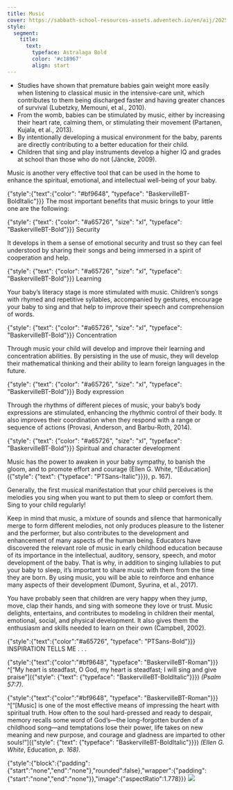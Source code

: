 ```yaml
---
title: Music
cover: https://sabbath-school-resources-assets.adventech.io/en/aij/2025-01-bb-pb/part-1-07-other-tools-for-your-babys-spiritual-growth/cover.png
style:
  segment:
    title:
      text:
        typeface: Astralaga Bold
        color: '#c18967'
        align: start
---
```


+ Studies have shown that premature babies gain weight more easily when listening to classical music in the intensive-care unit, which contributes to them being discharged faster and having greater chances of survival (Lubetzky, Memouni, et al., 2010).
+ From the womb, babies can be stimulated by music, either by increasing their heart rate, calming them, or stimulating their movement (Partanen, Kujala, et al., 2013).
+ By intentionally developing a musical environment for the baby, parents are directly contributing to a better education for their child.
+ Children that sing and play instruments develop a higher IQ and grades at school than those who do not (Jäncke, 2009).

Music is another very effective tool that can be used in the home to enhance the spiritual, emotional, and intellectual well-being of your baby.

{"style":{"text":{"color": "#bf9648", "typeface": "BaskervilleBT-BoldItalic"}}}
The most important benefits that music brings to your little one are the following:

{"style": {"text": {"color": "#a65726", "size": "xl", "typeface": "BaskervilleBT-Bold"}}}
Security

It develops in them a sense of emotional security and trust so they can feel understood by sharing their songs and being immersed in a spirit of cooperation and help.

{"style": {"text": {"color": "#a65726", "size": "xl", "typeface": "BaskervilleBT-Bold"}}}
Learning

Your baby’s literacy stage is more stimulated with music. Children’s songs with rhymed and repetitive syllables, accompanied by gestures, encourage your baby to sing and that help to improve their speech and comprehension of words.

{"style": {"text": {"color": "#a65726", "size": "xl", "typeface": "BaskervilleBT-Bold"}}}
Concentration

Through music your child will develop and improve their learning and concentration abilities. By persisting in the use of music, they will develop their mathematical thinking and their ability to learn foreign languages in the future.

{"style": {"text": {"color": "#a65726", "size": "xl", "typeface": "BaskervilleBT-Bold"}}}
Body expression

Through the rhythms of different pieces of music, your baby’s body expressions are stimulated, enhancing the rhythmic control of their body. It also improves their coordination when they respond with a range or sequence of actions (Provasi, Anderson, and Barbu-Roth, 2014).

{"style": {"text": {"color": "#a65726", "size": "xl", "typeface": "BaskervilleBT-Bold"}}}
Spiritual and character development

Music has the power to awaken in your baby sympathy, to banish the gloom, and to promote effort and courage (Ellen G. White, ^[Education]({"style": {"text": {"typeface": "PTSans-Italic"}}}), p. 167).

Generally, the first musical manifestation that your child perceives is the melodies you sing when you want to put them to sleep or comfort them. Sing to your child regularly!

Keep in mind that music, a mixture of sounds and silence that harmonically merge to form different melodies, not only produces pleasure to the listener and the performer, but also contributes to the development and enhancement of many aspects of the human being. Educators have discovered the relevant role of music in early childhood education because of its importance in the intellectual, auditory, sensory, speech, and motor development of the baby. That is why, in addition to singing lullabies to put your baby to sleep, it’s important to share music with them from the time they are born. By using music, you will be able to reinforce and enhance many aspects of their development (Dumont, Syurina, et al., 2017).

You have probably seen that children are very happy when they jump, move, clap their hands, and sing with someone they love or trust. Music delights, entertains, and contributes to modeling in children their mental, emotional, social, and physical development. It also gives them the enthusiasm and skills needed to learn on their own (Campbell, 2002).

{"style":{"text":{"color":"#a65726", "typeface": "PTSans-Bold"}}}
INSPIRATION TELLS ME . . .

{"style":{"text":{"color":"#bf9648", "typeface": "BaskervilleBT-Roman"}}}
^[“My heart is steadfast, O God, my heart is steadfast; I will sing and give praise”]({"style": {"text": {"typeface": "BaskervilleBT-BoldItalic"}}}) _(Psalm 57:7)_.

{"style":{"text":{"color":"#bf9648", "typeface": "BaskervilleBT-Roman"}}}
^[“[Music] is one of the most effective means of impressing the heart with spiritual truth. How often to the soul hard-pressed and ready to despair, memory recalls some word of God’s—the long-forgotten burden of a childhood song—and temptations lose their power, life takes on new meaning and new purpose, and courage and gladness are imparted to other souls!”]({"style": {"text": {"typeface": "BaskervilleBT-BoldItalic"}}}) _(Ellen G. White_, Education, _p. 168)_.

{"style":{"block":{"padding":{"start":"none","end":"none"},"rounded":false},"wrapper":{"padding":{"start":"none","end":"none"}},"image":{"aspectRatio":1.778}}}
![](https://sabbath-school-resources-assets.adventech.io/en/aij/2025-00-bb-pb/part-1-07-other-tools-for-your-babys-spiritual-growth/collage-5.png)